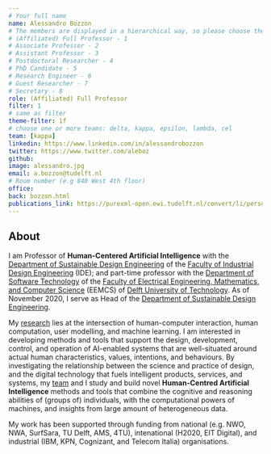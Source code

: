 ```yaml
---
# Your full name 
name: Alessandro Bozzon
# The members are displayed in a hierarchical way, so please choose the role (e.g. Full Professor, Assistant Professor etc) and filter number (e.g. 1, 2, 3) from this list:
# (Affiliated) Full Professor - 1
# Associate Professor - 2
# Assistant Professor - 3
# Postdoctoral Researcher - 4
# PhD Candidate - 5
# Research Engineer - 6 
# Guest Researcher - 7
# Secretary - 8
role: (Affiliated) Full Professor
filter: 1
# same as filter
theme-filter: 1f
# choose one or more teams: delta, kappa, epsilon, lambda, cel
team: [kappa]
linkedin: https://www.linkedin.com/in/alessandrobozzon
twitter: https://www.twitter.com/aleboz
github: 
image: alessandro.jpg
email: a.bozzon@tudelft.nl
# Room number (e.g 840 West 4th floor)
office: 
back: bozzon.html
publications_link: https://purexml-open.ewi.tudelft.nl/convert/li/persons/cf21407c-8c4b-4ddd-b5f4-d68b9932b230
---
```


## About
I am Professor of **Human-Centered Artificial Intelligence** with the [Department of Sustainable Design Engineering](https://www.tudelft.nl/en/ide/about-ide/departments/design-engineering/) of the [Faculty of Industrial Design Engineering](https://www.tudelft.nl/en/ide/) (IDE); and part-time professor with the [Department of Software Technology](https://www.tudelft.nl/ewi/over-de-faculteit/afdelingen/software-technology/) of the [Faculty of Electrical Engineering, Mathematics, and Computer Science](https://www.tudelft.nl/en/eemcs/) (EEMCS) of [Delft University of Technology](https://www.tudelft.nl). As of November 2020, I serve as Head of the [Department of Sustainable Design Engineering](https://www.tudelft.nl/en/ide/about-ide/departments/design-engineering/).

My [research](https://www.alessandrobozzon.com/research/) lies at the intersection of human-computer interaction, human computation, user modelling, and machine learning. I am interested in developing methods and tools that support the design, development, control, and operation of AI-enabled systems that are well-situated around actual human characteristics, values, intentions, and behaviours. By investigating the relationship between the science and practice of design, and the digital technology that fuels intelligent products, services, and systems, my [team](https://www.alessandrobozzon.com/research/team) and I study and build novel **Human-Centred Artificial Intelligence** methods and tools that combine the cognitive and reasoning abilities of (groups of) individuals, with the computational powers of machines, and insights from large amount of heterogeneous data.
     
My work has been supported through funding from national (e.g. NWO, NWA, SurfSara, TU Delft, AMS, 4TU), intenational (H2020, EIT Digital), and industrial (IBM, KPN, Cognizant, and Telecom Italia) organisations.

